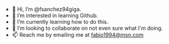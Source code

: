 - 👋 Hi, I’m @fsanchez94giga.
- 👀 I’m interested in learning Github.
- 🌱 I’m currently learning how to do this.
- 💞️ I’m looking to collaborate on not even sure what I'm doing. 
- 📫 Reach me by emailing me at fabio1994@msn.com

<!---
fsanchez94giga/fsanchez94giga is a ✨ special ✨ repository because its `README.md` (this file) appears on your GitHub profile.
You can click the Preview link to take a look at your changes.
--->

